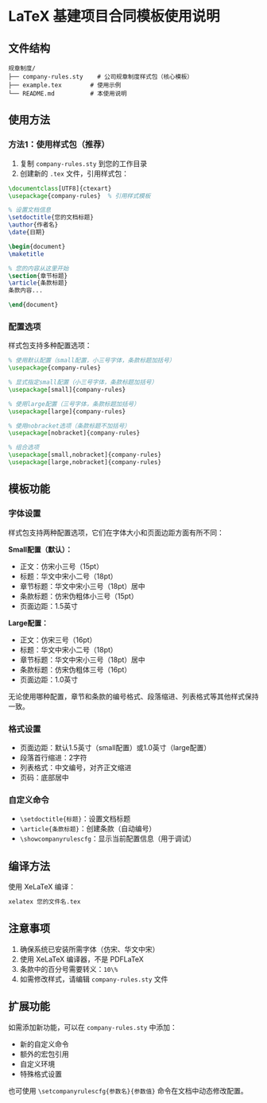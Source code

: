 # LaTeX 基建项目合同模板使用说明

## 文件结构

```
规章制度/
├── company-rules.sty    # 公司规章制度样式包（核心模板）
├── example.tex        # 使用示例
└── README.md          # 本使用说明
```

## 使用方法

### 方法1：使用样式包（推荐）

1. 复制 `company-rules.sty` 到您的工作目录
2. 创建新的 `.tex` 文件，引用样式包：

```latex
\documentclass[UTF8]{ctexart}
\usepackage{company-rules}  % 引用样式模板

% 设置文档信息
\setdoctitle{您的文档标题}
\author{作者名}
\date{日期}

\begin{document}
\maketitle

% 您的内容从这里开始
\section{章节标题}
\article{条款标题}
条款内容...

\end{document}
```

### 配置选项

样式包支持多种配置选项：

```latex
% 使用默认配置（small配置，小三号字体，条款标题加括号）
\usepackage{company-rules}

% 显式指定small配置（小三号字体，条款标题加括号）
\usepackage[small]{company-rules}

% 使用large配置（三号字体，条款标题加括号）
\usepackage[large]{company-rules}

% 使用nobracket选项（条款标题不加括号）
\usepackage[nobracket]{company-rules}

% 组合选项
\usepackage[small,nobracket]{company-rules}
\usepackage[large,nobracket]{company-rules}
```

## 模板功能

### 字体设置

样式包支持两种配置选项，它们在字体大小和页面边距方面有所不同：

**Small配置（默认）：**
- 正文：仿宋小三号（15pt）
- 标题：华文中宋小二号（18pt）
- 章节标题：华文中宋小三号（18pt）居中
- 条款标题：仿宋伪粗体小三号（15pt）
- 页面边距：1.5英寸

**Large配置：**
- 正文：仿宋三号（16pt）
- 标题：华文中宋小二号（18pt）
- 章节标题：华文中宋小三号（18pt）居中
- 条款标题：仿宋伪粗体三号（16pt）
- 页面边距：1.0英寸

无论使用哪种配置，章节和条款的编号格式、段落缩进、列表格式等其他样式保持一致。

### 格式设置
- 页面边距：默认1.5英寸（small配置）或1.0英寸（large配置）
- 段落首行缩进：2字符
- 列表格式：中文编号，对齐正文缩进
- 页码：底部居中

### 自定义命令
- `\setdoctitle{标题}`：设置文档标题
- `\article{条款标题}`：创建条款（自动编号）
- `\showcompanyrulescfg`：显示当前配置信息（用于调试）

## 编译方法

使用 XeLaTeX 编译：
```bash
xelatex 您的文件名.tex
```

## 注意事项

1. 确保系统已安装所需字体（仿宋、华文中宋）
2. 使用 XeLaTeX 编译器，不是 PDFLaTeX
3. 条款中的百分号需要转义：`10\%`
4. 如需修改样式，请编辑 `company-rules.sty` 文件

## 扩展功能

如需添加新功能，可以在 `company-rules.sty` 中添加：
- 新的自定义命令
- 额外的宏包引用
- 自定义环境
- 特殊格式设置

也可使用 `\setcompanyrulescfg{参数名}{参数值}` 命令在文档中动态修改配置。
